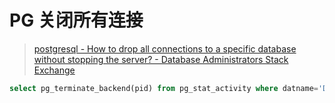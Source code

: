 # PG 关闭所有连接

> [postgresql - How to drop all connections to a specific database without stopping the server? - Database Administrators Stack Exchange](https://dba.stackexchange.com/questions/16426/how-to-drop-all-connections-to-a-specific-database-without-stopping-the-server)

```sql
select pg_terminate_backend(pid) from pg_stat_activity where datname='DB_NAME';
```

